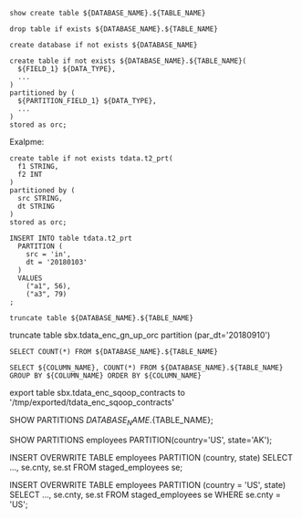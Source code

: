 ```
show create table ${DATABASE_NAME}.${TABLE_NAME}
```

```
drop table if exists ${DATABASE_NAME}.${TABLE_NAME}
```

```
create database if not exists ${DATABASE_NAME}
```

```
create table if not exists ${DATABASE_NAME}.${TABLE_NAME}(
  ${FIELD_1} ${DATA_TYPE},
  ...
)
partitioned by (
  ${PARTITION_FIELD_1} ${DATA_TYPE},
  ...
)
stored as orc;
```

Exalpme:
```
create table if not exists tdata.t2_prt(
  f1 STRING,
  f2 INT
)
partitioned by (
  src STRING,
  dt STRING
)
stored as orc;
```

```
INSERT INTO table tdata.t2_prt
  PARTITION (
    src = 'in',
    dt = '20180103'
  )
  VALUES
    ("a1", 56),
    ("a3", 79)
;
```

```
truncate table ${DATABASE_NAME}.${TABLE_NAME}
```

truncate table sbx.tdata_enc_gn_up_orc partition (par_dt='20180910')

```
SELECT COUNT(*) FROM ${DATABASE_NAME}.${TABLE_NAME}
```

```
SELECT ${COLUMN_NAME}, COUNT(*) FROM ${DATABASE_NAME}.${TABLE_NAME} GROUP BY ${COLUMN_NAME} ORDER BY ${COLUMN_NAME}
```

export table sbx.tdata_enc_sqoop_contracts to '/tmp/exported/tdata_enc_sqoop_contracts'

SHOW PARTITIONS ${DATABASE_NAME}.${TABLE_NAME};

SHOW PARTITIONS employees PARTITION(country='US', state='AK');

INSERT OVERWRITE TABLE employees PARTITION (country, state) SELECT ..., se.cnty, se.st
FROM staged_employees se;

INSERT OVERWRITE TABLE employees PARTITION (country = 'US', state) SELECT ..., se.cnty, se.st
FROM staged_employees se
WHERE se.cnty = 'US';
